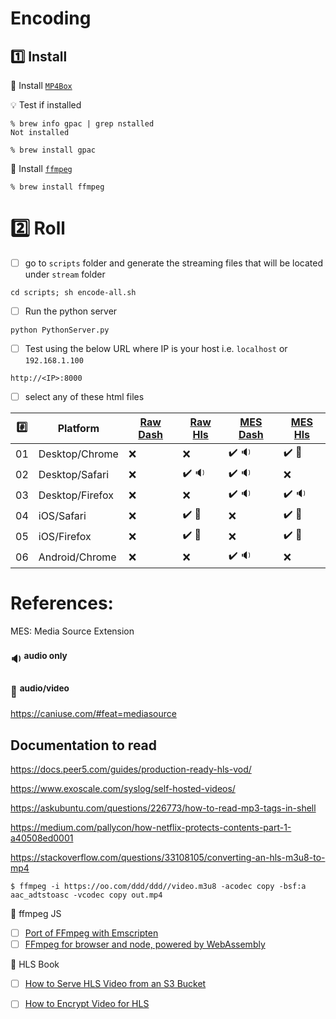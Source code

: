 # Encoding 

## :one: Install

:pushpin: Install [`MP4Box`](https://formulae.brew.sh/formula/gpac)

:bulb: Test if installed

```
% brew info gpac | grep nstalled 
Not installed
```

```
% brew install gpac
```

:pushpin: Install [`ffmpeg`](https://formulae.brew.sh/formula/ffmpeg)

```
% brew install ffmpeg
```



# :two: Roll

- [ ] go to `scripts` folder and generate the streaming files that will be located under `stream` folder

```
cd scripts; sh encode-all.sh
```


- [ ] Run the python server

```
python PythonServer.py
```


- [ ] Test using the below URL where IP is your host i.e. `localhost` or `192.168.1.100`

```
http://<IP>:8000
```

- [ ]  select any of these html files

|:hash:| Platform        | [Raw Dash](scripts/raw-dash.html) | [Raw Hls](scripts/raw-hls.html) | [MES Dash](scripts/mes-dash.html)| [MES Hls](scripts/mes-hls.html) |
|------|-----------------|-----------------------------------|---------------------------------|----------------------------------------|---------------------------------|
| 01   | Desktop/Chrome  | :x:                               | :x:                             | :heavy_check_mark: :sound: | :heavy_check_mark:  :movie_camera: |
| 02   | Desktop/Safari  | :x:                               | :heavy_check_mark: :sound:        | :heavy_check_mark: :sound: | :x: |
| 03   | Desktop/Firefox | :x:                               | :x:                             | :heavy_check_mark: :sound: | :heavy_check_mark:  :sound: |
| 04   | iOS/Safari      | :x:                               | :heavy_check_mark: :movie_camera: | :x: | :heavy_check_mark:  :movie_camera: |
| 05   | iOS/Firefox     | :x:                               | :heavy_check_mark: :movie_camera: | :x: | :heavy_check_mark:  :movie_camera: |
| 06   | Android/Chrome  | :x:                               | :x: | :heavy_check_mark: :sound: | :x:   |

# References:

MES: Media Source Extension

### :sound: <sup>audio only</sup>
### :movie_camera: <sup>audio/video</sup> 

https://caniuse.com/#feat=mediasource


## Documentation to read

https://docs.peer5.com/guides/production-ready-hls-vod/


https://www.exoscale.com/syslog/self-hosted-videos/

https://askubuntu.com/questions/226773/how-to-read-mp3-tags-in-shell

https://medium.com/pallycon/how-netflix-protects-contents-part-1-a40508ed0001

https://stackoverflow.com/questions/33108105/converting-an-hls-m3u8-to-mp4

```
$ ffmpeg -i https://oo.com/ddd/ddd//video.m3u8 -acodec copy -bsf:a aac_adtstoasc -vcodec copy out.mp4
```


:round_pushpin: ffmpeg JS

- [ ] [Port of FFmpeg with Emscripten ](https://github.com/Kagami/ffmpeg.js)
- [ ] [FFmpeg for browser and node, powered by WebAssembly ](https://github.com/ffmpegwasm/ffmpeg.wasm)

:round_pushpin: HLS Book
- [ ] [How to Serve HLS Video from an S3 Bucket](https://hlsbook.net/how-to-serve-hls-video-from-an-s3-bucket)
- [ ] [How to Encrypt Video for HLS](https://hlsbook.net/how-to-encrypt-hls-video-with-ffmpeg)


